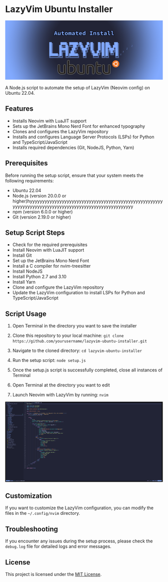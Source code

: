 # LazyVim Ubuntu Installer

![LazyVim Logo](assets/lazyvim-ubuntu-installer-logo.png)

A Node.js script to automate the setup of LazyVim (Neovim config) on Ubuntu 22.04.

## Features

-   Installs Neovim with LuaJIT support
-   Sets up the JetBrains Mono Nerd Font for enhanced typography
-   Clones and configures the LazyVim repository
-   Installs and configures Language Server Protocols (LSPs) for Python and TypeScript/JavaScript
-   Installs required dependencies (Git, NodeJS, Python, Yarn)

## Prerequisites

Before running the setup script, ensure that your system meets the following requirements:

-   Ubuntu 22.04
-   Node.js (version 20.0.0 or higher)hyyyyyyyyyyyyyyyyyyyyyyyyyyyyyyyyyyyyyyyyyyyyyyyyyyyyyyyyyyyyyyyyyyyyyyyyyyyyyyyyyyyyyyyyyyyyyyyyyyyyyyy
-   npm (version 6.0.0 or higher)
-   Git (version 2.19.0 or higher)

## Setup Script Steps

-   Check for the required prerequisites
-   Install Neovim with LuaJIT support
-   Install Git
-   Set up the JetBrains Mono Nerd Font
-   Install a C compiler for nvim-treesitter
-   Install NodeJS
-   Install Python 2.7 and 3.10
-   Install Yarn
-   Clone and configure the LazyVim repository
-   Update the LazyVim configuration to install LSPs for Python and TypeScript/JavaScript

## Script Usage

1. Open Terminal in the directory you want to save the installer
2. Clone this repository to your local machine:
   `git clone https://github.com/yourusername/lazyvim-ubuntu-installer.git`

3. Navigate to the cloned directory:
   `cd lazyvim-ubuntu-installer`

4. Run the setup script:
   `node setup.js`

5. Once the setup.js script is successfully completed, close all instances of Terminal
6. Open Terminal at the directory you want to edit

7. Launch Neovim with LazyVim by running:
   `nvim`

![LazyVim Screenshot](assets/lazyvim-screenshot.png)

## Customization

If you want to customize the LazyVim configuration, you can modify the files in the `~/.config/nvim` directory.

## Troubleshooting

If you encounter any issues during the setup process, please check the `debug.log` file for detailed logs and error messages.

## License

This project is licensed under the [MIT License](LICENSE).
